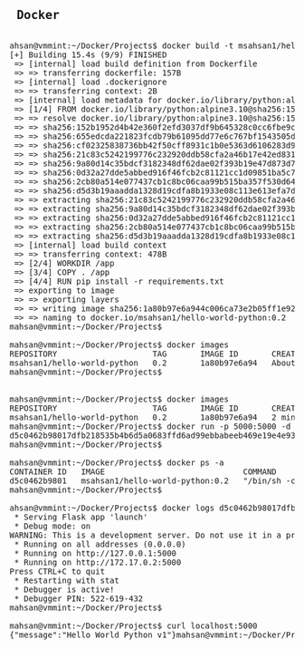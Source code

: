 <pre>
<h2> Docker </h2>
ahsan@vmmint:~/Docker/Projects$ docker build -t msahsan1/hello-world-python:0.2 .
[+] Building 15.4s (9/9) FINISHED                                                                                            docker:default
 => [internal] load build definition from Dockerfile                                                                                   0.1s
 => => transferring dockerfile: 157B                                                                                                   0.0s
 => [internal] load .dockerignore                                                                                                      0.1s
 => => transferring context: 2B                                                                                                        0.0s
 => [internal] load metadata for docker.io/library/python:alpine3.10                                                                   2.2s
 => [1/4] FROM docker.io/library/python:alpine3.10@sha256:152b1952d4b42e360f2efd3037df9b645328c0cc6fbe9c63decbffbff407b96a             7.1s
 => => resolve docker.io/library/python:alpine3.10@sha256:152b1952d4b42e360f2efd3037df9b645328c0cc6fbe9c63decbffbff407b96a             0.0s
 => => sha256:152b1952d4b42e360f2efd3037df9b645328c0cc6fbe9c63decbffbff407b96a 1.65kB / 1.65kB                                         0.0s
 => => sha256:655edcda221823fcdb79b61095dd77e6c767bf1543505dcf078f6945497c7fcf 1.37kB / 1.37kB                                         0.0s
 => => sha256:cf02325838736bb42f50cff8931c1b0e5363d6106283d98ba769ac81376e9125 7.14kB / 7.14kB                                         0.0s
 => => sha256:21c83c5242199776c232920ddb58cfa2a46b17e42ed831ca9001c8dbc532d22d 2.80MB / 2.80MB                                         0.9s
 => => sha256:9a80d14c35bdcf3182348df62dae02f393b19e47d873d74d008296c54b784602 300.94kB / 300.94kB                                     0.6s
 => => sha256:0d32a27dde5abbed916f46fcb2c81121cc1d09851ba5c744322ab51207f7e295 22.57MB / 22.57MB                                       5.8s
 => => sha256:2cb80a514e077437cb1c8bc06caa99b515ba357f530d64833423d3e3b5b60c1a 230B / 230B                                             0.8s
 => => sha256:d5d3b19aaadda1328d19cdfa8b1933e08c113e613efa7d0083e6b317cab8031a 1.93MB / 1.93MB                                         1.4s
 => => extracting sha256:21c83c5242199776c232920ddb58cfa2a46b17e42ed831ca9001c8dbc532d22d                                              0.2s
 => => extracting sha256:9a80d14c35bdcf3182348df62dae02f393b19e47d873d74d008296c54b784602                                              0.0s
 => => extracting sha256:0d32a27dde5abbed916f46fcb2c81121cc1d09851ba5c744322ab51207f7e295                                              0.9s
 => => extracting sha256:2cb80a514e077437cb1c8bc06caa99b515ba357f530d64833423d3e3b5b60c1a                                              0.0s
 => => extracting sha256:d5d3b19aaadda1328d19cdfa8b1933e08c113e613efa7d0083e6b317cab8031a                                              0.2s
 => [internal] load build context                                                                                                      0.0s
 => => transferring context: 478B                                                                                                      0.0s
 => [2/4] WORKDIR /app                                                                                                                 0.3s
 => [3/4] COPY . /app                                                                                                                  0.0s
 => [4/4] RUN pip install -r requirements.txt                                                                                          5.4s
 => exporting to image                                                                                                                 0.2s
 => => exporting layers                                                                                                                0.2s
 => => writing image sha256:1a80b97e6a944c006ca73e2b05ff1e92a39c933c6c82c7c0ac90fd037806d073                                           0.0s 
 => => naming to docker.io/msahsan1/hello-world-python:0.2                                                                             0.0s 
mahsan@vmmint:~/Docker/Projects$                                                                                                            
                  
mahsan@vmmint:~/Docker/Projects$ docker images
REPOSITORY                    TAG       IMAGE ID       CREATED              SIZE                                                            
msahsan1/hello-world-python   0.2       1a80b97e6a94   About a minute ago   91.2MB
mahsan@vmmint:~/Docker/Projects$ 


mahsan@vmmint:~/Docker/Projects$ docker images
REPOSITORY                    TAG       IMAGE ID       CREATED         SIZE
msahsan1/hello-world-python   0.2       1a80b97e6a94   2 minutes ago   91.2MB
mahsan@vmmint:~/Docker/Projects$ docker run -p 5000:5000 -d msahsan1/hello-world-python:0.2
d5c0462b98017dfb218535b4b6d5a0683ffd6ad99ebbabeeb469e19e4e9393e7
mahsan@vmmint:~/Docker/Projects$ 

mahsan@vmmint:~/Docker/Projects$ docker ps -a
CONTAINER ID   IMAGE                             COMMAND                  CREATED          STATUS          PORTS                                       NAMES
d5c0462b9801   msahsan1/hello-world-python:0.2   "/bin/sh -c 'python …"   17 seconds ago   Up 17 seconds   0.0.0.0:5000->5000/tcp, :::5000->5000/tcp   objective_aryabhata
mahsan@vmmint:~/Docker/Projects$ 

ahsan@vmmint:~/Docker/Projects$ docker logs d5c0462b98017dfb218535b4b6d5a0683ffd6ad99ebbabeeb469e19e4e9393e7
 * Serving Flask app 'launch'
 * Debug mode: on
WARNING: This is a development server. Do not use it in a production deployment. Use a production WSGI server instead.
 * Running on all addresses (0.0.0.0)
 * Running on http://127.0.0.1:5000
 * Running on http://172.17.0.2:5000
Press CTRL+C to quit
 * Restarting with stat
 * Debugger is active!
 * Debugger PIN: 522-619-432
mahsan@vmmint:~/Docker/Projects$ 

mahsan@vmmint:~/Docker/Projects$ curl localhost:5000
{"message":"Hello World Python v1"}mahsan@vmmint:~/Docker/Projects$ 




</pre>

